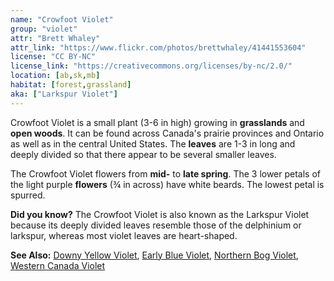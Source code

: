 ```yaml
---
name: "Crowfoot Violet"
group: "violet"
attr: "Brett Whaley"
attr_link: "https://www.flickr.com/photos/brettwhaley/41441553604"
license: "CC BY-NC"
license_link: "https://creativecommons.org/licenses/by-nc/2.0/"
location: [ab,sk,mb]
habitat: [forest,grassland]
aka: ["Larkspur Violet"]
---
```

Crowfoot Violet is a small plant (3-6 in high) growing in **grasslands** and **open woods**. It can be found across Canada's prairie provinces and Ontario as well as in the central United States. The **leaves** are 1-3 in long and deeply divided so that there appear to be several smaller leaves.

The Crowfoot Violet flowers from **mid-** to **late spring**. The 3 lower petals of the light purple **flowers** (¾ in across) have white beards. The lowest petal is spurred.

**Did you know?** The Crowfoot Violet is also known as the Larkspur Violet because its deeply divided leaves resemble those of the delphinium or larkspur, whereas most violet leaves are heart-shaped.

<!-- generated, do not edit -->
**See Also:**
[Downy Yellow Violet](/plants/downvio),
[Early Blue Violet](/plants/earlyvio),
[Northern Bog Violet](/plants/norbvio),
[Western Canada Violet](/plants/westcanvio)
